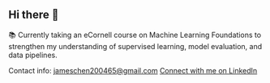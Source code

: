 ## Hi there 👋

📚 Currently taking an eCornell course on Machine Learning Foundations to strengthen my understanding of supervised learning, model evaluation, and data pipelines.


Contact info: jameschen200465@gmail.com
[Connect with me on LinkedIn](https://www.linkedin.com/in/your-linkedin-username/)
<!--
**jameschen2004/jameschen2004** is a ✨ _special_ ✨ repository because its `README.md` (this file) appears on your GitHub profile.

Here are some ideas to get you started:

- 🔭 I’m currently working on ...
- 🌱 I’m currently learning ...
- 👯 I’m looking to collaborate on ...
- 🤔 I’m looking for help with ...
- 💬 Ask me about ...
- 📫 How to reach me: ...
- 😄 Pronouns: ...
- ⚡ Fun fact: ...
-->
